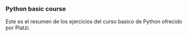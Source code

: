 ### Python basic course

Este es el resumen de los ejercicios del curso basico de Python ofrecido por Platzi.